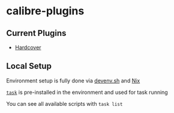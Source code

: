 # calibre-plugins

## Current Plugins

- [Hardcover](./plugins/hardcover/)

## Local Setup

Environment setup is fully done via [devenv.sh](https://devenv.sh) and [Nix](https://nixos.org)

[`task`](https://taskfile.dev) is pre-installed in the environment and used for
task running

You can see all available scripts with `task list`
